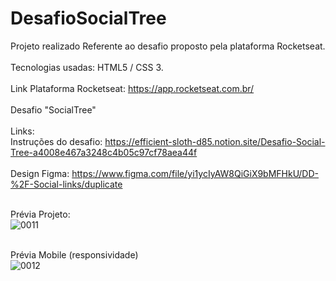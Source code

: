 # DesafioSocialTree
Projeto realizado Referente ao desafio proposto pela plataforma Rocketseat.<br>
<br>
Tecnologias usadas: HTML5 / CSS 3.<br>
<br>
Link Plataforma Rocketseat: https://app.rocketseat.com.br/<br>
<br>
Desafio "SocialTree"<br><br>
Links:<br>
Instruções do desafio: https://efficient-sloth-d85.notion.site/Desafio-Social-Tree-a4008e467a3248c4b05c97cf78aea44f
<br><br>
Design Figma: https://www.figma.com/file/yi1ycIyAW8QiGiX9bMFHkU/DD-%2F-Social-links/duplicate
<br><br>

Prévia Projeto:<br>
![0011](https://user-images.githubusercontent.com/95112994/190045029-85e2b5f1-eee6-4ed1-86c1-2cd625289c59.png)
<br><br>

Prévia Mobile (responsividade)<br>
![0012](https://user-images.githubusercontent.com/95112994/190045063-aa495eec-3680-4b5e-a390-bae3524deb23.png)

